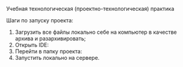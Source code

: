 Учебная технологическая (проектно-технологическая) практика

Шаги по запуску проекта:
1) Загрузить все файлы локально себе на компьютер в качестве архива и разархивировать;
2) Открыть IDE:
3) Перейти в папку проекта:
4) Запустить локально на сервере.
